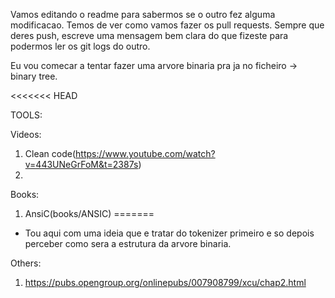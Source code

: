 Vamos editando o readme para sabermos se o outro fez alguma modificacao.
Temos de ver como vamos fazer os pull requests.
Sempre que deres push, escreve uma mensagem bem clara do que fizeste para podermos ler os git logs do outro.

Eu vou comecar a tentar fazer uma arvore binaria pra ja no ficheiro -> binary tree.

<<<<<<< HEAD

TOOLS:

Videos:

1. Clean code(https://www.youtube.com/watch?v=443UNeGrFoM&t=2387s)
2. 

Books:
1. AnsiC(books/ANSIC)
=======
- Tou aqui com uma ideia que e tratar do tokenizer primeiro e so depois perceber como sera a estrutura da arvore binaria.

Others:
1. https://pubs.opengroup.org/onlinepubs/007908799/xcu/chap2.html
